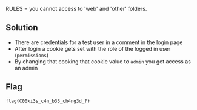RULES = you cannot access to 'web' and 'other' folders.

## Solution
 * There are credentials for a test user in a comment in the login page
 * After login a cookie gets set with the role of the logged in user (`permissions`)
 * By changing that cooking that cookie value to `admin` you get access as an admin

## Flag
```
flag{C00ki3s_c4n_b33_ch4ng3d_?}
```
